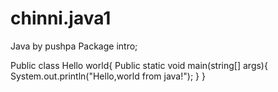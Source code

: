 # chinni.java1
Java by pushpa
Package intro;

Public class Hello world{
   Public static void main(string[] args){
      System.out.println("Hello,world from java!");
      }
   }


